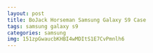 ```yaml
---
layout: post
title: BoJack Horseman Samsung Galaxy S9 Case
tags: samsung galaxy s9
categories: samsung
img: 151zpGwaucbKHBI4wMDItS1E7CvPmnlh6
---
```

